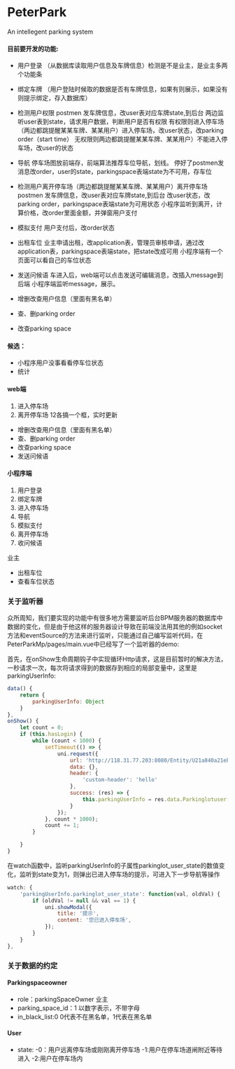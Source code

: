 # PeterPark
An intellegent parking system

#### 目前要开发的功能:
+ 用户登录
（从数据库读取用户信息及车牌信息）检测是不是业主，是业主多两个功能条
+ 绑定车牌
（用户登陆时候取的数据是否有车牌信息，如果有则展示，如果没有则提示绑定，存入数据库）
+ 检测用户权限
    postmen 发车牌信息，改user表对应车牌state,到后台
    两边监听user表到state，请求用户数据，判断用户是否有权限
    有权限则进入停车场（两边都跳提醒某某车牌、某某用户）进入停车场，改user状态，改parking order（start time）
    无权限则两边都跳提醒某某车牌、某某用户）不能进入停车场，改user的状态
+ 导航
停车场图放前端存，前端算法推荐车位导航，划线。
停好了postmen发消息改order，user的state，parkingspace表端state为不可用，存车位

+ 检测用户离开停车场（两边都跳提醒某某车牌、某某用户）离开停车场
postmen 发车牌信息，改user表对应车牌state,到后台
改user状态，改parking order，parkingspace表端state为可用状态
小程序监听到离开，计算价格，改order里面金额，并弹窗用户支付
+ 模拟支付
用户支付后，改order状态

+ 出租车位
业主申请出租，改application表，管理员审核申请，通过改application表，parkingspace表端state，把state改成可用
小程序端有一个页面可以看自己的车位状态

+ 发送问候语
车进入后，web端可以点击发送可编辑消息，改插入message到后端
小程序端监听message，展示。

+ 增删改查用户信息（里面有黑名单）
+ 查、删parking order
+ 改查parking space



#### 候选：
+ 小程序用户没事看看停车位状态
+ 统计

#### web端
1.  进入停车场
2.  离开停车场
12各搞一个框，实时更新
+ 增删改查用户信息（里面有黑名单）
+ 查、删parking order
+ 改查parking space
+ 发送问候语


#### 小程序端
1. 用户登录
2. 绑定车牌
3. 进入停车场
4. 导航
5. 模拟支付
6. 离开停车场
7. 收问候语

业主
+ 出租车位
+ 查看车位状态



### 关于监听器

众所周知，我们要实现的功能中有很多地方需要监听后台BPM服务器的数据库中数据的变化，但是由于他这样的服务器设计导致在前端没法用其他的例如socket方法和eventSource的方法来进行监听，只能通过自己编写监听代码，在PeterParkMp/pages/main.vue中已经写了一个监听器的demo:

首先，在onShow生命周期钩子中实现循环Http请求，这是目前暂时的解决方法，一秒请求一次，每次将请求得到的数据存到相应的局部变量中，这里是parkingUserInfo:

```js
data() {
	return {
		parkingUserInfo: Object
	}
},
onShow() {
	let count = 0;
	if (this.hasLogin) {
		while (count < 1000) {
			setTimeout(() => {
				uni.request({
					url: 'http://118.31.77.203:8080/Entity/U21a840a21ebf11/PeterPark/Parkinglotuser/?Parkinglotuser.parkinglot_user_id=45',
					data: {},
					header: {
						'custom-header': 'hello'
					},
					success: (res) => {
						this.parkingUserInfo = res.data.Parkinglotuser[0];
					}
				});
			}, count * 1000);
			count += 1;
		}

	}
}
```

在watch函数中，监听parkingUserInfo的子属性parkinglot_user_state的数值变化，监听到state变为1，则弹出已进入停车场的提示，可进入下一步导航等操作

```javascript
watch: {
	'parkingUserInfo.parkinglot_user_state': function(val, oldVal) {
		if (oldVal != null && val == 1) {
			uni.showModal({
				title: '提示',
				content: '您已进入停车场',
			});
		}
	}
},
```
### 关于数据的约定
#### Parkingspaceowner
+ role：parkingSpaceOwner 业主
+ parking_space_id：1 以数字表示，不带字母
+ in_black_list:0 0代表不在黑名单，1代表在黑名单

#### User

+ state: 
-0：用户远离停车场或刚刚离开停车场 
-1:用户在停车场道闸附近等待进入 
-2:用户在停车场内 
